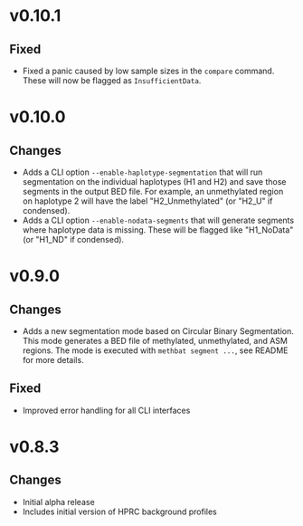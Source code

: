 # v0.10.1
## Fixed
- Fixed a panic caused by low sample sizes in the `compare` command. These will now be flagged as `InsufficientData`.

# v0.10.0
## Changes
- Adds a CLI option `--enable-haplotype-segmentation` that will run segmentation on the individual haplotypes (H1 and H2) and save those segments in the output BED file. For example, an unmethylated region on haplotype 2 will have the label "H2_Unmethylated" (or "H2_U" if condensed).
- Adds a CLI option `--enable-nodata-segments` that will generate segments where haplotype data is missing. These will be flagged like "H1_NoData" (or "H1_ND" if condensed).

# v0.9.0
## Changes
- Adds a new segmentation mode based on Circular Binary Segmentation. This mode generates a BED file of methylated, unmethylated, and ASM regions. The mode is executed with `methbat segment ...`, see README for more details.

## Fixed
- Improved error handling for all CLI interfaces

# v0.8.3
## Changes
- Initial alpha release
- Includes initial version of HPRC background profiles
